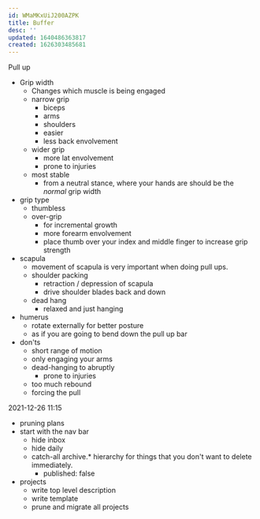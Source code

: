 ```yaml
---
id: WMaMKxUiJ200AZPK
title: Buffer
desc: ''
updated: 1640486363817
created: 1626303485681
---
```


Pull up
- Grip width
  - Changes which muscle is being engaged
  - narrow grip
    - biceps
    - arms
    - shoulders
    - easier
    - less back envolvement
  - wider grip
    - more lat envolvement
    - prone to injuries
  - most stable
    - from a neutral stance, where your hands are should be the _normal_ grip width
- grip type
  - thumbless
  - over-grip
    - for incremental growth
    - more forearm envolvement
    - place thumb over your index and middle finger to increase grip strength
- scapula
  - movement of scapula is very important when doing pull ups.
  - shoulder packing
    - retraction / depression of scapula
    - drive shoulder blades back and down
  - dead hang
    - relaxed and just hanging
- humerus
  - rotate externally for better posture
  - as if you are going to bend down the pull up bar
- don'ts
  - short range of motion
  - only engaging your arms
  - dead-hanging to abruptly
    - prone to injuries
  - too much rebound
  - forcing the pull

2021-12-26 11:15
- pruning plans
- start with the nav bar
  - hide inbox
  - hide daily
  - catch-all archive.* hierarchy for things that you don't want to delete immediately.
    - published: false
- projects
  - write top level description
  - write template
  - prune and migrate all projects
